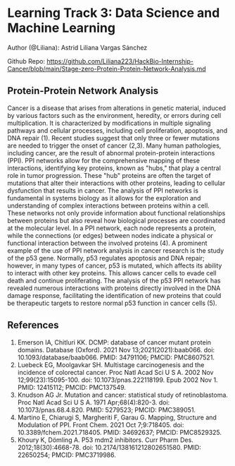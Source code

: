 # Learning Track 3: Data Science and Machine Learning

Author (@Liliana): Astrid Liliana Vargas Sánchez

Github Repo: https://github.com/Liliana223/HackBio-Internship-Cancer/blob/main/Stage-zero-Protein-Protein-Network-Analysis.md

 ## Protein-Protein Network Analysis
Cancer is a disease that arises from alterations in genetic material, induced by various factors such as the environment, heredity, or errors during cell multiplication. It is characterized by modifications in multiple signaling pathways and cellular processes, including cell proliferation, apoptosis, and DNA repair (1). Recent studies suggest that only three or fewer mutations are needed to trigger the onset of cancer (2,3).
Many human pathologies, including cancer, are the result of abnormal protein-protein interactions (PPI). PPI networks allow for the comprehensive mapping of these interactions, identifying key proteins, known as "hubs," that play a central role in tumor progression. These "hub" proteins are often the target of mutations that alter their interactions with other proteins, leading to cellular dysfunction that results in cancer. The analysis of PPI networks is fundamental in systems biology as it allows for the exploration and understanding of complex interactions between proteins within a cell. These networks not only provide information about functional relationships between proteins but also reveal how biological processes are coordinated at the molecular level. In a PPI network, each node represents a protein, while the connections (or edges) between nodes indicate a physical or functional interaction between the involved proteins (4).
A prominent example of the use of PPI network analysis in cancer research is the study of the p53 gene. Normally, p53 regulates apoptosis and DNA repair; however, in many types of cancer, p53 is mutated, which affects its ability to interact with other key proteins. This allows cancer cells to evade cell death and continue proliferating. The analysis of the p53 PPI network has revealed numerous interactions with proteins directly involved in the DNA damage response, facilitating the identification of new proteins that could be therapeutic targets to restore normal p53 function in cancer cells (5).

## References
1.	Emerson IA, Chitluri KK. DCMP: database of cancer mutant protein domains. Database (Oxford). 2021 Nov 13;2021(2021):baab066. doi: 10.1093/database/baab066. PMID: 34791106; PMCID: PMC8607521.
2.	Luebeck EG, Moolgavkar SH. Multistage carcinogenesis and the incidence of colorectal cancer. Proc Natl Acad Sci U S A. 2002 Nov 12;99(23):15095-100. doi: 10.1073/pnas.222118199. Epub 2002 Nov 1. PMID: 12415112; PMCID: PMC137549.
3.	Knudson AG Jr. Mutation and cancer: statistical study of retinoblastoma. Proc Natl Acad Sci U S A. 1971 Apr;68(4):820-3. doi: 10.1073/pnas.68.4.820. PMID: 5279523; PMCID: PMC389051.
4.	Martino E, Chiarugi S, Margheriti F, Garau G. Mapping, Structure and Modulation of PPI. Front Chem. 2021 Oct 7;9:718405. doi: 10.3389/fchem.2021.718405. PMID: 34692637; PMCID: PMC8529325.
5.	Khoury K, Dömling A. P53 mdm2 inhibitors. Curr Pharm Des. 2012;18(30):4668-78. doi: 10.2174/138161212802651580. PMID: 22650254; PMCID: PMC3719986.
